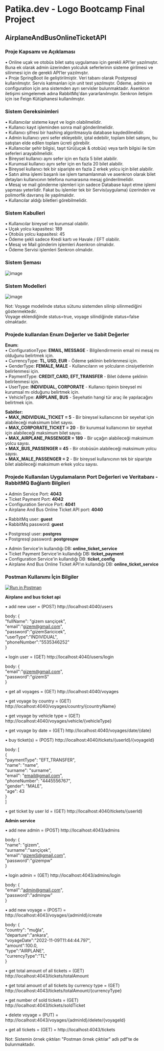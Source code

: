 
# Patika.dev - Logo Bootcamp Final Project
## AirplaneAndBusOnlineTicketAPI

### Proje Kapsamı ve Açıklaması
• Online uçak ve otobüs bilet satış uygulaması için gerekli API’ler yazılmıştır. 
Buna ek olarak admin üzerinden yolculuk seferlerinin sisteme girilmesi ve silinmesi için de gerekli 
API’ler yazılmıştır.  
• Proje SpringBoot ile geliştirilmiştir. Veri tabanı olarak Postgresql kullanılmıştır. Servis katmanları için unit test yazılmıştır.
Ödeme, admin ve configuration için ana sistemden ayrı servisler bulunmaktadır. Asenkron iletişimi simgelemek adına RabbitMq'dan yararlanılmıştır. Senkron iletişim için ise Feign Kütüphanesi kullanılmıştır.

### Sistem Gereksinimleri
• Kullanıcılar sisteme kayıt ve login olabilmelidir.  
• Kullanıcı kayıt işleminden sonra mail gönderilmelidir.  
• Kullanıcı şifresi bir hashing algoritmasıyla database kaydedilmelidir.  
• Admin kullanıcı yeni sefer ekleyebilir, iptal edebilir, toplam bilet satışını, bu satıştan elde edilen toplam ücreti görebilir.  
• Kullanıcılar şehir bilgisi, taşıt türü(uçak & otobüs) veya tarih bilgisi ile tüm seferleri arayabilmelidir.  
• Bireysel kullanıcı aynı sefer için en fazla 5 bilet alabilir.  
• Kurumsal kullanıcı aynı sefer için en fazla 20 bilet alabilir.  
• Bireysel kullanıcı tek bir siparişte en fazla 2 erkek yolcu için bilet alabilir.  
• Satın alma işlemi başarılı ise işlem tamamlanmalı ve asenkron olarak bilet detayları kullanıcının telefona numarasına mesaj gönderilmelidir.  
• Mesaj ve mail gönderme işlemleri için sadece Database kayıt etme işlemi yapması yeterlidir. Fakat bu işlemler tek bir Servis(uygulama)
üzerinden ve polimorfik davranış ile yapılmalıdır.  
• Kullancılar aldığı biletleri görebilmelidir.
  
### Sistem Kabulleri
• Kullanıcılar bireysel ve kurumsal olabilir.  
• Uçak yolcu kapasitesi: 189  
• Otobüs yolcu kapasitesi: 45  
• Ödeme şekli sadece Kredi kartı ve Havale / EFT olabilir.  
• Mesaj ve Mail gönderim işlemleri Asenkron olmalıdır.  
• Ödeme Servisi işlemleri Senkron olmalıdır.  
  
### Sistem Şeması

![image](https://user-images.githubusercontent.com/97917750/182848997-847e306a-d68d-4a15-a13f-1198d0a34d9b.png)

### Sistem Modelleri
  
![image](https://user-images.githubusercontent.com/97917750/183285384-40afefca-0e52-4b36-97b4-2f3e2e086f10.png)
  
Not: Voyage modelinde status sütunu sistemden silinip silinmediğini göstermektedir.  
Voyage eklendiğinde status=true, voyage silindiğinde status=false olmaktadır.  

### Projede kullanılan Enum Değerler ve Sabit Değerler

**Enum:**  
• ConfigurationType: **EMAIL, MESSAGE** - Bilgilendirmenin email mi mesaj mı olduğunu belirtmek için.  
• CurrencyType: **TL, USD, EUR** - Ödeme şeklinin belirlenmesi için.  
• GenderType: **FEMALE, MALE** - Kullanıcıların ve yolcuların cinsiyetlerinin belirlenmesi için.  
• PaymentType: **CREDIT_CARD, EFT_TRANSFER** - Bilet ödeme şeklinin belirlenmesi için.  
• UserType: **INDIVIDUAL, CORPORATE** - Kullanıcı tipinin bireysel mi kurumsal mı olduğunu belirtmek için.  
• VehicleType: **AIRPLANE, BUS** - Seyehatin hangi tür araç ile yapılacağını belirtmek için.  
  
**Sabitler:**  
• **MAX_INDIVIDUAL_TICKET = 5** - Bir bireysel kullanıcının bir seyehat için alabileceği maksimum bilet sayısı.  
• **MAX_CORPORATE_TICKET = 20** - Bir kurumsal kullanıcının bir seyehat için alabileceği maksimum bilet sayısı.  
• **MAX_AIRPLANE_PASSENGER = 189** - Bir uçağın alabileceği maksimum yolcu sayısı.  
• **MAX_BUS_PASSENGER = 45** - Bir otobüsün alabileceği maksimum yolcu sayısı.  
• **MAX_MALE_PASSENGER = 2** - Bir bireysel kullanıcının tek bir siparişte bilet alabileceği maksimum erkek yolcu sayısı.  
  
    
### Projede Kullanılan Uygulamaların Port Değerleri ve Veritabanı - RabbitMQ Bağlantı Bilgileri

• Admin Service Port: **4043**  
• Ticket Payment Port: **4042**  
• Configuration Service Port: **4041**  
• Airplane And Bus Online Ticket API port: **4040**  
  
  • RabbitMq user: **guest**  
  • RabbitMq password: **guest**  
  
  • Postgresql user: **postgres**  
  • Postgresql password: **postgrespw**  
    
  • Admin Service'in kullandığı DB: **online_ticket_service**  
  • Ticket Payment Service'in kullandığı DB: **ticket_payment**  
  • Configuration Service'in kullandığı DB: **ticket_config**  
  • Airplane And Bus Online Ticket API'ın kullandığı DB: **online_ticket_service**  

### Postman Kullanımı İçin Bilgiler

[![Run in Postman](https://run.pstmn.io/button.svg)](https://app.getpostman.com/run-collection/16339239-e8b6a515-fd98-48d3-9400-98856844e8d8?action=collection%2Ffork&collection-url=entityId%3D16339239-e8b6a515-fd98-48d3-9400-98856844e8d8%26entityType%3Dcollection%26workspaceId%3D26d636c6-2fb3-4672-9cfc-e07036d55d1f)  
  
  **Airplane and bus ticket api**  
    
  • add new user = (POST) http://localhost:4040/users  
    
  body: {  
    "fullName": "gizem sarıçiçek",  
    "email":"gizem@gmail.com",  
    "password":"gizemSaricicek",  
    "userType":"INDIVIDUAL",  
    "phoneNumber":"5535346252"  
  }  
    
  • login user = (GET) http://localhost:4040/users/login  
    
  body: {  
    "email":"gizem@gmail.com",  
    "password":"gizemS"  
  }  
    
  • get all voyages = (GET) http://localhost:4040/voyages  
    
  • get voyage by country = (GET) http://localhost:4040/voyages/country/{countryName}  
    
  • get voyage by vehicle type = (GET) http://localhost:4040/voyages/vehicle/{vehicleType}  
    
  • get voyage by date = (GET) http://localhost:4040/voyages/date/{date}  
    
  • buy ticket(s) = (POST) http://localhost:4040/tickets/{userId}/{voyageId}  
    
  body: [  
    {  
        "paymentType": "EFT_TRANSFER",  
        "name": "name",  
        "surname": "surname",  
        "email": "email@gmail.com",  
        "phoneNumber": "4445556767",  
        "gender": "MALE",  
        "age": 43  
    }  
  ]  
    
  • get ticket by user Id = (GET) http://localhost:4040/tickets/{userId}  

  **Admin service**  
    
  • add new admin = (POST) http://localhost:4043/admins  
    
  body: {  
    "name": "gizem",  
    "surname":"sarıçiçek",  
    "email":"gizemS@gmail.com",  
    "password":"gizempw"  
  }  
    
  • login admin = (GET) http://localhost:4043/admins/login  
    
  body: {  
    "email":"admin@gmail.com",  
    "password":"adminpw"  
  }  
  
  • add new voyage = (POST) =  http://localhost:4043/voyages/{adminId}/create  
    
  body: {  
    "country": "muğla",  
    "departure":"ankara",  
    "voyageDate":"2022-11-09T11:44:44.797",  
    "amount":100.0,  
    "type":"AIRPLANE",  
    "currencyType":"TL"  
   }
     
  • get total amount of all tickets = (GET) http://localhost:4043/tickets/totalAmount  
    
  • get total amount of all tickets by currency type = (GET) http://localhost:4043/tickets/totalAmount/{currencyType}  
    
  • get number of sold tickets = (GET) http://localhost:4043/tickets/soldTicket  
    
  • delete voyage = (PUT) = http://localhost:4043/voyages/{adminId}/delete/{voyageId}  
    
  • get all tickets = (GET) = http://localhost:4043/tickets  
      
  Not: Sistemin örnek çıktıları "Postman örnek çıktılar" adlı pdf'te de bulunmaktadır.  
